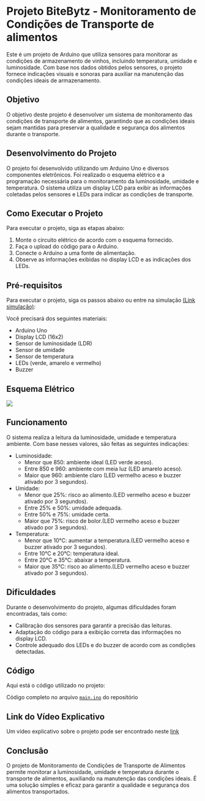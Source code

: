 # Projeto BiteBytz - Monitoramento de Condições de Transporte de alimentos

Este é um projeto de Arduino que utiliza sensores para monitorar as condições de armazenamento de vinhos, incluindo temperatura, umidade e luminosidade. Com base nos dados obtidos pelos sensores, o projeto fornece indicações visuais e sonoras para auxiliar na manutenção das condições ideais de armazenamento.

## Objetivo

O objetivo deste projeto é desenvolver um sistema de monitoramento das condições de transporte de alimentos, garantindo que as condições ideais sejam mantidas para preservar a qualidade e segurança dos alimentos durante o transporte.

## Desenvolvimento do Projeto

O projeto foi desenvolvido utilizando um Arduino Uno e diversos componentes eletrônicos. Foi realizado o esquema elétrico e a programação necessária para o monitoramento da luminosidade, umidade e temperatura. O sistema utiliza um display LCD para exibir as informações coletadas pelos sensores e LEDs para indicar as condições de transporte.

## Como Executar o Projeto

Para executar o projeto, siga as etapas abaixo:

1. Monte o circuito elétrico de acordo com o esquema fornecido.
2. Faça o upload do código para o Arduino.
3. Conecte o Arduino a uma fonte de alimentação.
4. Observe as informações exibidas no display LCD e as indicações dos LEDs.

## Pré-requisitos

Para executar o projeto, siga os passos abaixo ou entre na simulação [(Link simulação)](https://www.tinkercad.com/things/3VLIiHJQjDJ): 

Você precisará dos seguintes materiais:

- Arduino Uno
- Display LCD (16x2)
- Sensor de luminosidade (LDR)
- Sensor de umidade
- Sensor de temperatura
- LEDs (verde, amarelo e vermelho)
- Buzzer

## Esquema Elétrico

<img src="circuit.png"/>

## Funcionamento

O sistema realiza a leitura da luminosidade, umidade e temperatura ambiente. Com base nesses valores, são feitas as seguintes indicações:

- Luminosidade:
  - Menor que 850: ambiente ideal (LED verde aceso).
  - Entre 850 e 960: ambiente com meia luz (LED amarelo aceso).
  - Maior que 960: ambiente claro (LED vermelho aceso e buzzer ativado por 3 segundos).
- Umidade:
  - Menor que 25%: risco ao alimento.(LED vermelho aceso e buzzer ativado por 3 segundos).
  - Entre 25% e 50%: umidade adequada.
  - Entre 50% e 75%: umidade certa.
  - Maior que 75%: risco de bolor.(LED vermelho aceso e buzzer ativado por 3 segundos).
- Temperatura:
  - Menor que 10°C: aumentar a temperatura.(LED vermelho aceso e buzzer ativado por 3 segundos).
  - Entre 10°C e 20°C: temperatura ideal.
  - Entre 20°C e 35°C: abaixar a temperatura.
  - Maior que 35°C: risco ao alimento.(LED vermelho aceso e buzzer ativado por 3 segundos).

## Dificuldades

Durante o desenvolvimento do projeto, algumas dificuldades foram encontradas, tais como:

- Calibração dos sensores para garantir a precisão das leituras.
- Adaptação do código para a exibição correta das informações no display LCD.
- Controle adequado dos LEDs e do buzzer de acordo com as condições detectadas.

## Código

Aqui está o código utilizado no projeto:

Código completo no arquivo [`main.ino`](https://github.com/devCaiqueWS/vinheiria/edit/main/main.ino) do repositório

## Link do Vídeo Explicativo

Um vídeo explicativo sobre o projeto pode ser encontrado neste [link](https://youtu.be/Uy7qmzroecA)

## Conclusão

O projeto de Monitoramento de Condições de Transporte de Alimentos permite monitorar a luminosidade, umidade e temperatura durante o transporte de alimentos, auxiliando na manutenção das condições ideais. É uma solução simples e eficaz para garantir a qualidade e segurança dos alimentos transportados.
